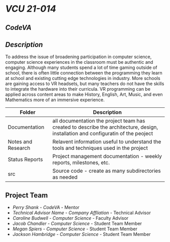 # *VCU 21-014*
## *CodeVA*
## *Description*
To address the issue of broadening participation in computer science, computer science experiences in the classroom must be authentic and engaging. Although many students spend a lot of time gaming outside of school, there is often little connection between the programming they learn at school and existing cutting edge technologies in industry. More schools are gaining access to VR headsets, but many teachers do not have the skills to integrate the hardware into their curricula. VR programming can be applied across content areas to make History, English, Art, Music, and even Mathematics more of an immersive experience.

| Folder | Description |
|---|---|
| Documentation |  all documentation the project team has created to describe the architecture, design, installation and configuratin of the peoject |
| Notes and Research | Relavent information useful to understand the tools and techniques used in the project |
| Status Reports | Project management documentation - weekly reports, milestones, etc. |
| src | Source code - create as many subdirectories as needed |

## Project Team
- *Perry Shank*  - *CodeVA* - Mentor
- *Technical Advisor Name* - *Company Affliation* - Technical Advisor
- *Caroline Budwell* - *Computer Science* - Faculty Advisor
- *Jacob Chandler* - *Computer Science* - Student Team Member
- *Megan Spiers* - *Computer Science* - Student Team Member
- *Jackson Hambridge* - *Computer Science* - Student Team Member
